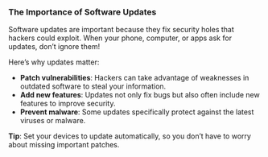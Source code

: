 ### The Importance of Software Updates

Software updates are important because they fix security holes that hackers could exploit. When your phone, computer, or apps ask for updates, don’t ignore them!

Here’s why updates matter:
- **Patch vulnerabilities**: Hackers can take advantage of weaknesses in outdated software to steal your information.
- **Add new features**: Updates not only fix bugs but also often include new features to improve security.
- **Prevent malware**: Some updates specifically protect against the latest viruses or malware.

**Tip**: Set your devices to update automatically, so you don’t have to worry about missing important patches.
